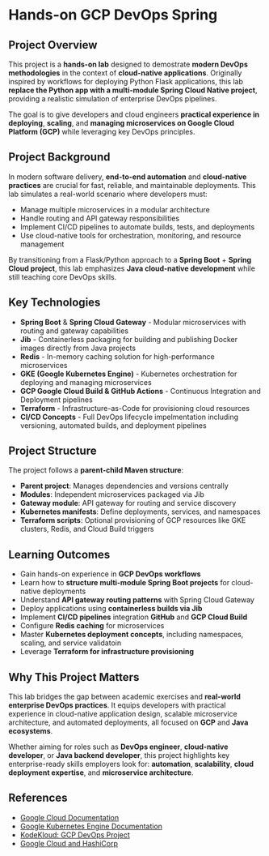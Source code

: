 # Hands-on GCP DevOps Spring 
## Project Overview 
This project is a **hands-on lab** designed to demostrate **modern DevOps methodologies** in the context of **cloud-native applications**. Originally inspired by workflows for deploying Python Flask applications, this lab **replace the Python app with a multi-module Spring Cloud Native project**, providing a realistic simulation of enterprise DevOps pipelines. 

The goal is to give developers and cloud engineers **practical experience in deploying**, **scaling**, and **managing microservices on Google Cloud Platform (GCP)** while leveraging key DevOps principles. 

## Project Background 
In modern software delivery, **end-to-end automation** and **cloud-native practices** are crucial for fast, reliable, and maintainable deployments. This lab simulates a real-world scenario where developers must: 
- Manage multiple microservices in a modular architecture
- Handle routing and API gateway responsibilities
- Implement CI/CD pipelines to automate builds, tests, and deployments
- Use cloud-native tools for orchestration, monitoring, and resource management

By transitioning from a Flask/Python approach to a **Spring Boot** + **Spring Cloud project**, this lab emphasizes **Java cloud-native development** while still teaching core DevOps skills. 

## Key Technologies
- **Spring Boot** & **Spring Cloud Gateway** - Modular microservices with routing and gateway capabilities
- **Jib** - Containerless packaging for building and publishing Docker images directly from Java projects
- **Redis** - In-memory caching solution for high-performance microservices
- **GKE (Google Kubernetes Engine)** - Kubernetes orchestration for deploying and managing microservices
- **GCP Google Cloud Build & GitHub Actions** - Continuous Integration and Deployment pipelines
- **Terraform** - Infrastructure-as-Code for provisioning cloud resources
- **CI/CD Concepts** - Full DevOps lifecycle impelmentation including versioning, automated builds, and deployment pipelines

## Project Structure 
The project follows a **parent-child Maven structure**:
- **Parent project**: Manages dependencies and versions centrally
- **Modules**: Independent microservices packaged via Jib
- **Gateway module**: API gateway for routing and service discovery
- **Kubernetes manifests**: Define deployments, services, and namespaces
- **Terraform scripts**: Optional provisioning of GCP resources like GKE clusters, Redis, and Cloud Build triggers

## Learning Outcomes 
- Gain hands-on experience in **GCP DevOps workflows**
- Learn how to **structure multi-module Spring Boot projects** for cloud-native deployments
- Understand **API gateway routing patterns** with Spring Cloud Gateway
- Deploy applications using **containerless builds via Jib**
- Implement **CI/CD pipelines** integration **GitHub** and **GCP Cloud Build**
- Configure **Redis caching** for microservices
- Master **Kubernetes deployment concepts**, including namespaces, scaling, and service validatoin
- Leverage **Terraform for infrastructure provisioning**

## Why This Project Matters 
This lab bridges the gap between academic exercises and **real-world enterprise DevOps practices**. It equips developers with practical experience in cloud-native application design, scalable microservice architecture, and automated deployments, all focused on **GCP** and **Java ecosystems**.

Whether aiming for roles such as **DevOps engineer**, **cloud-native developer**, or **Java backend developer**, this project highlights key enterprise-ready skills employers look for: **automation**, **scalability**, **cloud deployment expertise**, and **microservice architecture**. 


## References 
- [Google Cloud Documentation](https://cloud.google.com/docs)
- [Google Kubernetes Engine Documentation](https://cloud.google.com/kubernetes-engine/docs)
- [KodeKloud: GCP DevOps Project](https://learn.kodekloud.com/user/courses/gcp-devops-project)
- [Google Cloud and HashiCorp](https://github.com/terraform-google-modules)